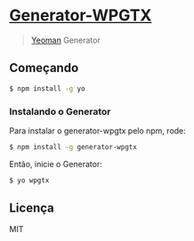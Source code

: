 # [Generator-WPGTX](https://travis-ci.org/guilhermemarconi/generator-wpgtx)

> [Yeoman](http://yeoman.io) Generator


## Começando

```bash
$ npm install -g yo
```

### Instalando o Generator

Para instalar o generator-wpgtx pelo npm, rode:

```bash
$ npm install -g generator-wpgtx
```

Então, inicie o Generator:

```bash
$ yo wpgtx
```

## Licença

MIT
